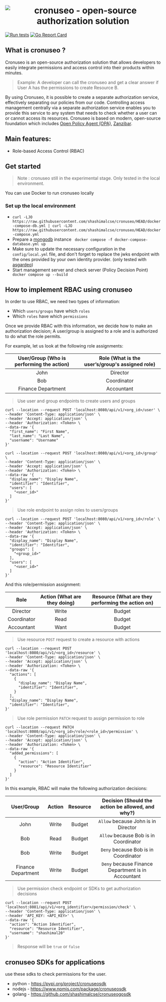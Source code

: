 <h1 align="center"><img src="https://user-images.githubusercontent.com/43197743/233458042-c0b08684-87fa-471b-8f13-5b23d84ecd0a.png" alt="cronuseo - open-source authorization solution"></h1>

<p align="left">
    <a href="https://github.com/shashimalcse/cronuseo/actions/workflows/run-test.yml"><img src="https://github.com/shashimalcse/cronuseo/actions/workflows/run-test.yml/badge.svg" alt="Run tests"></a>
        <a href="https://goreportcard.com/report/github.com/shashimalcse/cronuseo"><img src="https://goreportcard.com/badge/github.com/shashimalcse/cronuseo" alt="Go Report Card"></a>
</p>

## What is cronuseo ?

Cronuseo is an open-source authorization solution that allows developers to easily integrate permissions and access control into their products within minutes.

> Example: A developer can call the cronuseo and get a clear answer if User A has the permissions to create Resource B.

By using Cronuseo, it is possible to create a separate authorization service, effectively separating our policies from our code. Controlling access management centrally via a separate authorization service enables you to provide this service to any system that needs to check whether a user can or cannot access its resources. Cronuseo is based on modern, open-source foundation which includes [Open Policy Agent (OPA)](https://www.openpolicyagent.org/), [Zanzibar](https://research.google/pubs/pub48190/).

## Main features:

* Role-based Access Control (RBAC)

## Get started

> Note : cronuseo still in the experimental stage. Only tested in the local environment.

You can use Docker to run cronuseo locally
### Set up the local environment

* ``` curl -LJO https://raw.githubusercontent.com/shashimalcse/cronuseo/HEAD/docker-compose-db.yml | curl -LJO https://raw.githubusercontent.com/shashimalcse/cronuseo/HEAD/docker-compose.yml ```
* Prepare a [mongodb](https://hub.docker.com/_/mongo) instance ``` docker compose -f docker-compose-database.yml up```
* Make sure to update the necessary configuration in the `config/local.yml` file, and don't forget to replace the jwks endpoint with the ones provided by your own identity provider. (only tested with [asgardeo](https://wso2.com/asgardeo/))
* Start management server and check server (Policy Decision Point) ``` docker compose up --build```

## How to implement RBAC using cronuseo

In order to use RBAC, we need two types of information:
- Which `users/groups` have which `roles`
- Which `roles` have which `permissions`

Once we provide RBAC with this information, we decide how to make an authorization decision; A user/group is assigned to a role and is authorized to do what the role permits. 

For example, let us look at the following role assignments:

| User/Group (Who is performing the action) | Role (What is the user’s/group's assigned role) |
| :---:   | :---: |
| John | Director   |
| Bob | Coordinator |
| Finance Department | Accountant |

> Use user and group endpoints to create users and groups

```
curl --location --request POST 'localhost:8080/api/v1/<org_id>/user' \
--header 'Content-Type: application/json' \
--header 'Accept: application/json' \
--header 'Authorization: <Token> \
--data-raw '{
  "first_name": "First Name",
  "last_name": "Last Name",
  "username": "Username"
}'
```

```
curl --location --request POST 'localhost:8080/api/v1/<org_id>/group' \
--header 'Content-Type: application/json' \
--header 'Accept: application/json' \
--header 'Authorization: <Token> \
--data-raw '{
  "display_name": "Display Name",
  "identifier": "Identifier",
  "users": [
    "<user_id>"
  ]
}'
```

> Use role endpoint to assign roles to users/groups

```
curl --location --request POST 'localhost:8080/api/v1/<org_id>/role' \
--header 'Content-Type: application/json' \
--header 'Accept: application/json' \
--header 'Authorization: <Token> \
--data-raw '{
  "display_name": "Display Name",
  "identifier": "Identifier",
  "groups": [
    "<group_id>"
  ],
  "users": [
    "<user_id>"
  ]
}'
```

And this role/permission assignment: 

| Role | Action (What are they doing) | Resource (What are they performing the action on) |
| :---:   | :---: | :---: |
| Director | Write | Budget |
| Coordinator | Read | Budget |
| Accountant | Want | Budget |

> Use resource `POST` request to create a resource with actions

```
curl --location --request POST 'localhost:8080/api/v1/<org_id>/resource' \
--header 'Content-Type: application/json' \
--header 'Accept: application/json' \
--header 'Authorization: <Token> \
--data-raw '{
  "actions": [
    {
      "display_name": "Display Name",
      "identifier": "Identifier",
    }
  ],
  "display_name": "Display Name",
  "identifier": "Identifier",
}'
```

> Use role permission `PATCH` request to assign permission to role

```
curl --location --request PATCH 'localhost:8080/api/v1/<org_id>/role/<role_id>/permission' \
--header 'Content-Type: application/json' \
--header 'Accept: application/json' \
--header 'Authorization: <Token> \
--data-raw '{
  "added_permissions": [
    {
      "action": "Action Identifier",
      "resource": "Resource Identifier"
    }
  ]
}'
```

In this example, RBAC will make the following authorization decisions:

| User/Group | Action | Resource | Decision (Should the action be allowed, and why?)|
| :---:   | :---: | :---: | :---: |
| John | Write | Budget | `Allow` because John is in Director |
| Bob | Read | Budget | `Allow` because Bob is in Coordinator |
| Bob | Write | Budget | `Deny` because Bob is in Coordinator |
| Finance Department | Write | Budget | `Deny` because Finance Department is in Accountant |

> Use permission check endpoint or SDKs to get authorization decisions

```
curl --location --request POST 'localhost:8081/api/v1/<org_identifier>/permission/check' \
--header 'Content-Type: application/json' \
--header 'API_KEY: <API_KEY>' \
--data-raw '{
  "action": "Action Identifier",
  "resource": "Resource Identifier",
  "username": "shashimal20"
}'
```

> Response will be `true` or `false`

## cronuseo SDKs for applications
use these sdks to check permissions for the user.
* python - https://pypi.org/project/cronuseosdk
* nodejs - https://www.npmjs.com/package/cronuseosdk
* golang - https://github.com/shashimalcse/cronuseogosdk
